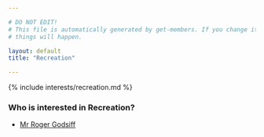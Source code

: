 ```yaml
---

# DO NOT EDIT!
# This file is automatically generated by get-members. If you change it, bad
# things will happen.

layout: default
title: "Recreation"

---
```


{% include interests/recreation.md %}

### Who is interested in Recreation?


* [Mr Roger Godsiff](/members/mr-roger-godsiff.html)
